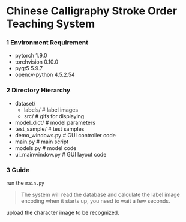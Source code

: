 # Chinese Calligraphy Stroke Order Teaching System

### 1 Environment Requirement

- pytorch 1.9.0
- torchvision 0.10.0
- pyqt5 5.9.7
- opencv-python 4.5.2.54

### 2 Directory Hierarchy

- dataset/
  - labels/  # label images
  - src/  # gifs for displaying
- model_dict/  # model parameters
- test_sample/  # test samples
- demo_windows.py  # GUI controller code
- main.py  # main script
- models.py  # model code
- ui_mainwindow.py  # GUI layout code

### 3 Guide

run the `main.py`
> The system will read the database and calculate the label image encoding when it starts up, you need to wait a few seconds.

upload the character image to be recognized.
